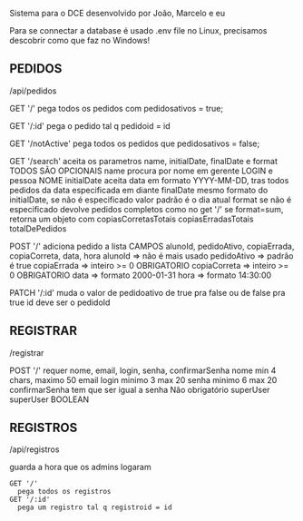 
Sistema para o DCE desenvolvido por João, Marcelo e eu

Para se connectar a database é usado .env file no Linux, precisamos descobrir como que faz no Windows!

## PEDIDOS
  /api/pedidos

  GET '/'
    pega todos os pedidos com pedidosativos = true;

  GET '/:id'
    pega o pedido tal q pedidoid = id

  GET '/notActive'
    pega todos os pedidos que pedidosativos = false;

  GET '/search'
    aceita os parametros name, initialDate, finalDate e format
    TODOS SÃO OPCIONAIS
    name
      procura por nome em gerente LOGIN e pessoa NOME
    initialDate
      aceita data em formato YYYY-MM-DD, tras todos pedidos da data especificada em diante 
    finalDate
      mesmo formato do initialDate, se não é especificado valor padrão é o dia atual
    format
      se não é especificado devolve pedidos completos como no get '/'
      se format=sum, retorna um objeto com
	copiasCorretasTotais
	copiasErradasTotais
	totalDePedidos

  POST '/'
    adiciona pedido a lista CAMPOS alunoId, pedidoAtivo, copiaErrada, copiaCorreta, data, hora
    alunoId => não é mais usado
    pedidoAtivo => padrão é true
    copiaErrada => inteiro >= 0 OBRIGATORIO
    copiaCorreta => inteiro >= 0 OBRIGATORIO
    data => formato 2000-01-31
    hora => formato 14:30:00

  PATCH '/:id'
    muda o valor de pedidoativo de true pra false ou de false pra true
    id deve ser o pedidoId 

## REGISTRAR
  /registrar

  POST '/'
    requer nome, email, login, senha, confirmarSenha
      nome min 4 chars, maximo 50
      email
      login minimo 3 max 20
      senha minimo 6 max 20
      confirmarSenha tem que ser igual a senha
    Não obrigatório superUser 
      superUser BOOLEAN

## REGISTROS
  /api/registros

  guarda a hora que os admins logaram
    
    GET '/'
      pega todos os registros
    GET '/:id'
      pega um registro tal q registroid = id

